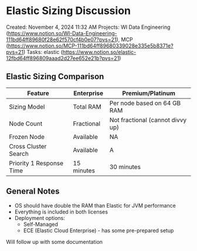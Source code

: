 # Elastic Sizing Discussion

Created: November 4, 2024 11:32 AM
Projects: WI Data Engineering (https://www.notion.so/WI-Data-Engineering-111bd64ff89680f28e62f570cf4b0e07?pvs=21), MCP (https://www.notion.so/MCP-111bd64ff89680339028e335e5b8371e?pvs=21)
Tasks: elastic (https://www.notion.so/elastic-12fbd64ff896809aaad2d27ee652e21b?pvs=21)

## Elastic Sizing Comparison

| Feature | Enterprise | Premium/Platinum |
| --- | --- | --- |
| Sizing Model | Total RAM | Per node based on 64 GB RAM |
| Node Count | Fractional | Not fractional (cannot divvy up) |
| Frozen Node | Available | NA |
| Cross Cluster Search | Available | A |
| Priority 1 Response Time | 15 minutes | 30 minutes |

## General Notes

- OS should have double the RAM than Elastic for JVM performance
- Everything is included in both licenses
- Deployment options:
    - Self-Managed
    - ECE (Elastic Cloud Enterprise) - has some pre-prepared setup

Will follow up with some documentation